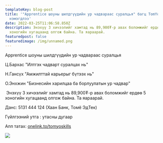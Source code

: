 ```yaml
---
templateKey: blog-post
title: '"Apprentice шоуны шилдгүүдийн ур чадвараас суралцья" багц TomYo апп дээр
  нэмэгдлээ'
date: 2022-03-25T11:06:58.850Z
description: Энэхүү 3 хичээлийг хамтад нь 89,900₮-р авах боломжийг ердөө 5
  хоногийн хугацаанд олгож байна. Та яараарай.
featuredpost: false
featuredimage: /img/unnamed.png
---
```

Apprentice шоуны шилдгүүдийн ур чадвараас суралцья 

Ц.Бархас "Илтгэх чадварт суралцах нь"

Н.Гансүх "Амжилттай карьерыг бүтээх нь"

О.Энхжин "Бизнесийн харилцаа ба борлуулатын ур чадвар"

 Энэхүү 3 хичээлийг хамтад нь 89,900₮-р авах боломжийг ердөө 5 хоногийн хугацаанд олгож байна. Та яараарай.

Данс: 5131 444 124 (Хаан Банк, Томё ЭдТек)

Гүйлгээний утга : утасны дугаар

Апп татах: [onelink.to/tomyoskills](https://l.facebook.com/l.php?u=http%3A%2F%2Fonelink.to%2Ftomyoskills%3Ffbclid%3DIwAR0syU1fe1XbOuf3tQrJUbfsGuu4avjxrBmJ2-x4pvA-k4O8X0m1ZbDsVhw&h=AT3IUiaOrWjrhTLDzRXVI64TeMtDWYghRw-bTJWE6aNTZuAXJnmH-5CFKA5P5PfP2y8vXMl26BDps6D6PpNkfwrDcURBIf1nkLuOETF0SmQ2gIO35U-Ib3pVYVVCjvo3X58J&__tn__=-UK-R&c[0]=AT1hx6LePDhpcIgerTEgNY6ZIkSSpSJ73l3GY3s2h9veGHYi7bqD6hwN4z9YxrZfIRoZsj-ORUg0usHKHe8PidgyhMUc0jHPNvaSFKVs2xyPHuBmJy8UnghCuoGuPp6XNMBetZAcou5EuT_g9dFF6Sa6Zj0gysNqC3M)

![](/img/apprentice-багц-1-.jpg)